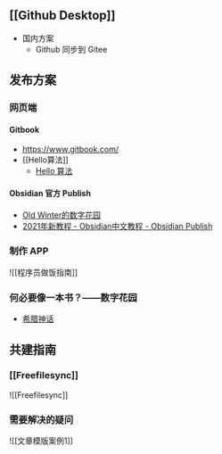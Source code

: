 
## [[Github Desktop]]
- 国内方案 
	- Github 同步到 Gitee

## 发布方案

### 网页端
#### Gitbook
-  https://www.gitbook.com/
- [[Hello算法]]
	- [Hello 算法](https://www.hello-algo.com/)

#### Obsidian 官方 Publish
-   [Old Winter的数字花园](https://garden.oldwinter.top/)
-   [2021年新教程 - Obsidian中文教程 - Obsidian Publish](https://publish.obsidian.md/chinesehelp/01+2021%E6%96%B0%E6%95%99%E7%A8%8B/2021%E5%B9%B4%E6%96%B0%E6%95%99%E7%A8%8B)

### 制作 APP
![[程序员做饭指南]]

### 何必要像一本书？——数字花园
-   [希腊神话](https://github.com/Lihaogx/graph-note-of-greek-myth)

## 共建指南
### [[Freefilesync]]
![[Freefilesync]]

### 需要解决的疑问
![[文章模版案例1]]
